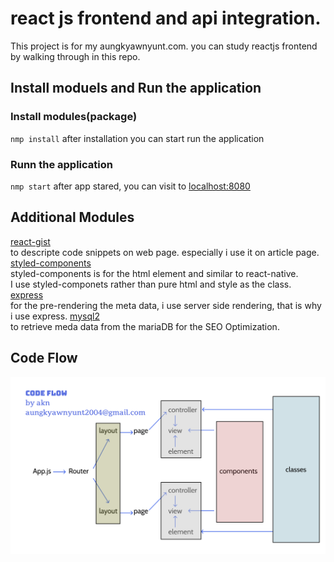 # react js frontend and api integration.

This project is for my aungkyawnyunt.com. you can study reactjs frontend by walking through in this repo.

## Install moduels and Run the application

### Install modules(package)
`nmp install`
after installation you can start run the application
### Runn the application
`nmp start`
after app stared, you can visit to [localhost:8080](http://localhost:8080)

## Additional Modules
[react-gist](https://www.npmjs.com/package/react-gist)  
to descripte code snippets on web page. especially i use it on article page.  
[styled-components](https://styled-components.com/)  
styled-components is for the html element and similar to react-native.   
I use styled-componets rather than pure html and style as the class.  
[express](https://expressjs.com/)  
for the pre-rendering the meta data, i use server side rendering, that is why i use express.
[mysql2](https://www.npmjs.com/package/mysql2)  
to retrieve meda data from the mariaDB for the SEO Optimization.

## Code Flow
![alt text](https://github.com/helloakn/reactjs-frontend/blob/master/images/codelayout.png?raw=true)